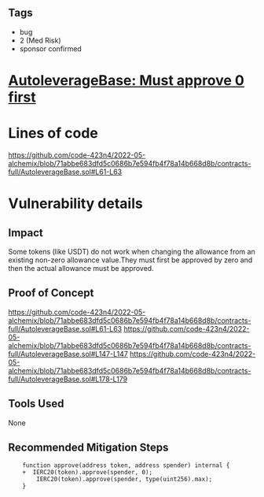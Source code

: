 ## Tags

- bug
- 2 (Med Risk)
- sponsor confirmed

# [AutoleverageBase: Must approve 0 first](https://github.com/code-423n4/2022-05-alchemix-findings/issues/144) 

# Lines of code

https://github.com/code-423n4/2022-05-alchemix/blob/71abbe683dfd5c0686b7e594fb4f78a14b668d8b/contracts-full/AutoleverageBase.sol#L61-L63


# Vulnerability details

## Impact
Some tokens (like USDT) do not work when changing the allowance from an existing non-zero allowance value.They must first be approved by zero and then the actual allowance must be approved.
## Proof of Concept
https://github.com/code-423n4/2022-05-alchemix/blob/71abbe683dfd5c0686b7e594fb4f78a14b668d8b/contracts-full/AutoleverageBase.sol#L61-L63
https://github.com/code-423n4/2022-05-alchemix/blob/71abbe683dfd5c0686b7e594fb4f78a14b668d8b/contracts-full/AutoleverageBase.sol#L147-L147
https://github.com/code-423n4/2022-05-alchemix/blob/71abbe683dfd5c0686b7e594fb4f78a14b668d8b/contracts-full/AutoleverageBase.sol#L178-L179
## Tools Used
None
## Recommended Mitigation Steps
```
    function approve(address token, address spender) internal {
    +  IERC20(token).approve(spender, 0);
        IERC20(token).approve(spender, type(uint256).max);
    }
```

